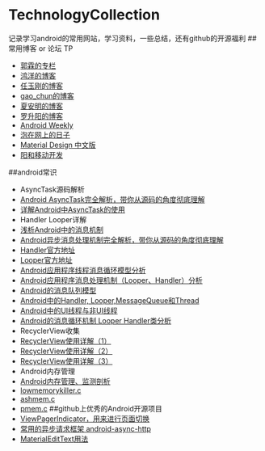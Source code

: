 # TechnologyCollection
记录学习android的常用网站，学习资料，一些总结，还有github的开源福利
##常用博客 or 论坛 TP
- [郭霖的专栏](http://blog.csdn.net/guolin_blog/)
- [鸿洋的博客](http://blog.csdn.net/lmj623565791/)
- [任玉刚的博客](http://blog.csdn.net/singwhatiwanna)
- [gao_chun的博客](http://blog.csdn.net/gao_chun/article/)
- [夏安明的博客](http://blog.csdn.net/xiaanming)
- [罗升阳的博客](http://blog.csdn.net/luoshengyang/)
- [Android Weekly](http://androidweekly.net/)
- [泡在网上的日子](http://www.jcodecraeer.com/)
- [Material Design 中文版](http://wiki.jikexueyuan.com/project/material-design/patterns/promoted-actions.html)
- [阳和移动开发](http://www.mobile-open.com/)

##android常识
- AsyncTask源码解析
 - [Android AsyncTask完全解析，带你从源码的角度彻底理解](http://blog.csdn.net/guolin_blog/article/details/11711405)
 - [详解Android中AsyncTask的使用](http://blog.csdn.net/liuhe688/article/details/6532519)
- Handler Looper详解
 - [浅析Android中的消息机制](http://blog.csdn.net/liuhe688/article/details/6407225)
 - [Android异步消息处理机制完全解析，带你从源码的角度彻底理解](http://blog.csdn.net/guolin_blog/article/details/9991569)
 - [Handler官方地址](http://developer.android.com/reference/android/os/Handler.html)
 - [Looper官方地址](http://developer.android.com/reference/android/os/Looper.html)
 - [Android应用程序线程消息循环模型分析](http://blog.csdn.net/luoshengyang/article/details/6905587)
 - [Android应用程序消息处理机制（Looper、Handler）分析](http://blog.csdn.net/luoshengyang/article/details/6817933)
 - [Android的消息队列模型](http://www.cnblogs.com/ghj1976/archive/2011/05/06/2038469.html)
 - [Android中的Handler, Looper,MessageQueue和Thread](http://www.cnblogs.com/xirihanlin/archive/2011/04/11/2012746.html)
 - [Android中的UI线程与非UI线程](http://www.cnblogs.com/mengdd/p/3418780.html)
 - [Android的消息循环机制 Looper Handler类分析](http://www.cnblogs.com/mengdd/p/3601294.html)
- RecyclerView收集
 - [RecyclerView使用详解（1）](http://frank-zhu.github.io/android/2015/01/16/android-recyclerview-part-1/)
 - [RecyclerView使用详解（2）](http://frank-zhu.github.io/android/2015/02/25/android-recyclerview-part-2/)
 - [RecyclerView使用详解（3）](http://frank-zhu.github.io/android/2015/02/26/android-recyclerview-part-3/)
-  Android内存管理
 - [Android内存管理、监测剖析](http://blog.csdn.net/anlegor/article/details/23398785)
 - [lowmemorykiller.c](https://android.googlesource.com/kernel/msm/+/android-6.0.1_r0.9/drivers/staging/android/lowmemorykiller.c)
 - [ashmem.c](https://android.googlesource.com/kernel/common.git/+/android-3.4/drivers/staging/android/ashmem.c)
 - [pmem.c](https://android.googlesource.com/kernel/msm.git/+/511b239792d76efc7456ef92735a1257c95eac44/drivers/misc/pmem.c)
##github上优秀的Android开源项目
- [ViewPagerIndicator，用来进行页面切换](https://github.com/JakeWharton/ViewPagerIndicator)
- [常用的异步请求框架 android-async-http](https://github.com/loopj/android-async-http)
- [MaterialEditText](https://github.com/rengwuxian/MaterialEditText)[用法](http://www.rengwuxian.com/post/materialedittext)
